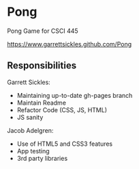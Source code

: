 # Pong
Pong Game for CSCI 445

https://www.garrettsickles.github.com/Pong

## Responsibilities
Garrett Sickles:
* Maintaining up-to-date gh-pages branch
* Maintain Readme
* Refactor Code (CSS, JS, HTML)
* JS sanity

Jacob Adelgren:
* Use of HTML5 and CSS3 features
* App testing
* 3rd party libraries
